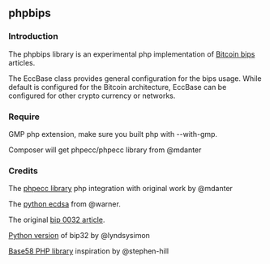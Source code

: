 ## phpbips

### Introduction


The phpbips library is an experimental php implementation of [Bitcoin bips](https://github.com/bitcoin/bips) articles. 

The EccBase class provides general configuration for the bips usage. While default is configured for the Bitcoin architecture, EccBase can be configured for other crypto currency or networks.
 

### Require


GMP php extension, make sure you built php with --with-gmp.

Composer will get phpecc/phpecc library from @mdanter



### Credits 


The [phpecc library](https://github.com/phpecc/phpecc) php integration with original work by @mdanter 

The [python ecdsa](https://github.com/warner/python-ecdsa) from @warner. 

The original [bip 0032 article](https://github.com/bitcoin/bips/blob/master/bip-0032.mediawiki).

[Python version](https://github.com/lyndsysimon/bip32utils) of bip32 by @lyndsysimon

[Base58 PHP library](https://github.com/stephen-hill/base58php) inspiration by @stephen-hill

